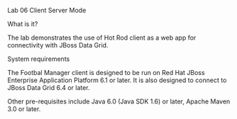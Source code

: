 Lab 06 Client Server Mode

What is it?

The lab demonstrates the use of Hot Rod client as a web app for connectivity with JBoss Data Grid.

System requirements

The Footbal Manager client is designed to be run on Red Hat JBoss Enterprise Application Platform 6.1 or later. It is also designed to connect to JBoss Data Grid 6.4 or later.

Other pre-requisites include Java 6.0 (Java SDK 1.6) or later, Apache Maven 3.0 or later.